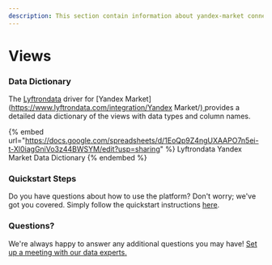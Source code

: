 ```yaml
---
description: This section contain information about yandex-market connector views information
---
```


# Views

### Data Dictionary

The [Lyftrondata](https://www.lyftrondata.com/) driver for [Yandex Market](https://www.lyftrondata.com/integration/Yandex Market/)[ ](https://www.lyftrondata.com/integration/yandex-market/)provides a detailed data dictionary of the views with data types and column names.

{% embed url="https://docs.google.com/spreadsheets/d/1EoQp9Z4ngUXAAPO7n5ei-t-Xl0iagGniVo3z44BWSYM/edit?usp=sharing" %}
Lyftrondata Yandex Market Data Dictionary
{% endembed %}

### Quickstart Steps

Do you have questions about how to use the platform? Don't worry; we've got you covered. Simply follow the quickstart instructions [here](../../../../quickstart-steps.md).

### Questions? <a href="#questions" id="questions"></a>

We're always happy to answer any additional questions you may have! [Set up a meeting with our data experts.](https://www.lyftrondata.com/book-a-meeting/)


